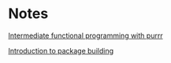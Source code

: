 # Notes

[Intermediate functional programming with purrr](1_INTERMEDIATE_PURRR.MD)

[Introduction to package building](2_INTRO_TO_PACKAGE_BUILDING.MD)

